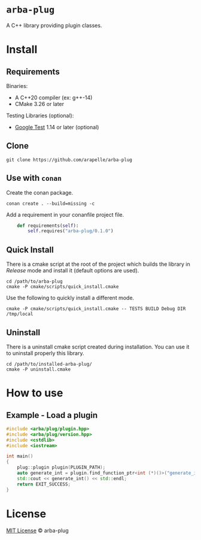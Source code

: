 # `arba-plug`

A C++ library providing plugin classes.

# Install #
## Requirements ##

Binaries:

- A C++20 compiler (ex: g++-14)
- CMake 3.26 or later

Testing Libraries (optional):

- [Google Test](https://github.com/google/googletest) 1.14 or later (optional)

## Clone

```
git clone https://github.com/arapelle/arba-plug
```

## Use with `conan`

Create the conan package.
```
conan create . --build=missing -c
```
Add a requirement in your conanfile project file.
```python
    def requirements(self):
        self.requires("arba-plug/0.1.0")
```

## Quick Install ##
There is a cmake script at the root of the project which builds the library in *Release* mode and install it (default options are used).
```
cd /path/to/arba-plug
cmake -P cmake/scripts/quick_install.cmake
```
Use the following to quickly install a different mode.
```
cmake -P cmake/scripts/quick_install.cmake -- TESTS BUILD Debug DIR /tmp/local
```

## Uninstall ##
There is a uninstall cmake script created during installation. You can use it to uninstall properly this library.
```
cd /path/to/installed-arba-plug/
cmake -P uninstall.cmake
```

# How to use
## Example - Load a plugin
```c++
#include <arba/plug/plugin.hpp>
#include <arba/plug/version.hpp>
#include <cstdlib>
#include <iostream>

int main()
{
    plug::plugin plugin(PLUGIN_PATH);
    auto generate_int = plugin.find_function_ptr<int (*)()>("generate_int");
    std::cout << generate_int() << std::endl;
    return EXIT_SUCCESS;
}
```

# License

[MIT License](./LICENSE.md) © arba-plug

